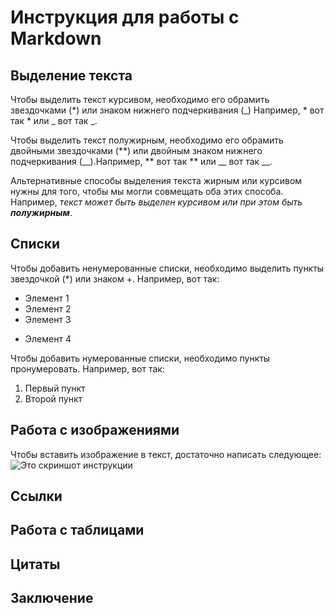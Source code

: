# Инструкция для работы с Markdown

## Выделение текста

Чтобы выделить текст курсивом, необходимо его обрамить звездочками (*) или знаком нижнего подчеркивания (_) Например, * вот так * или _ вот так _.

Чтобы выделить текст полужирным, необходимо его обрамить двойными звездочками (**) или двойным знаком нижнего подчеркивания (__).Например, ** вот так ** или __ вот так __.

Альтернативные способы выделения текста жирным или курсивом нужны для того, чтобы мы могли совмещать оба этих способа. Например, _текст может быть выделен курсивом или при этом быть **полужирным**_.

## Списки

Чтобы добавить ненумерованные списки, необходимо выделить пункты звездочкой (*) или знаком +.
Например, вот так:
* Элемент 1
* Элемент 2
* Элемент 3
+ Элемент 4

Чтобы добавить нумерованные списки, необходимо пункты пронумеровать. Например, вот так:
1. Первый пункт
2. Второй пункт

##  Работа с изображениями

 Чтобы вставить изображение в текст, достаточно написать следующее:
 ![Это скриншот инструкции](instruc.jpg)
 

## Ссылки

## Работа с таблицами

## Цитаты

## Заключение